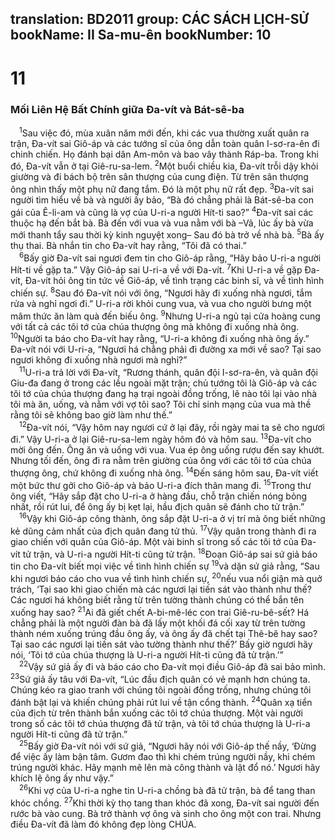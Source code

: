 translation: BD2011
group: CÁC SÁCH LỊCH-SỬ
bookName: II Sa-mu-ên 
bookNumber: 10
-------

<div class="title"><h1>11</h1><h3>Mối Liên Hệ Bất Chính giữa Ða-vít và Bát-sê-ba</h3></div>
<span class="verse 2sa_11_1"> <sup>1</sup>Sau việc đó, mùa xuân năm mới đến, khi các vua thường xuất quân ra trận, Ða-vít sai Giô-áp và các tướng sĩ của ông dẫn toàn quân I-sơ-ra-ên đi chinh chiến. Họ đánh bại dân Am-môn và bao vây thành Ráp-ba. Trong khi đó, Ða-vít vẫn ở tại Giê-ru-sa-lem. </span>
<span class="verse 2sa_11_2"><sup>2</sup>Một buổi chiều kia, Ða-vít trỗi dậy khỏi giường và đi bách bộ trên sân thượng của cung điện. Từ trên sân thượng ông nhìn thấy một phụ nữ đang tắm. Ðó là một phụ nữ rất đẹp. </span>
<span class="verse 2sa_11_3"><sup>3</sup>Ða-vít sai người tìm hiểu về bà và người ấy bảo, “Bà đó chẳng phải là Bát-sê-ba con gái của Ê-li-am và cũng là vợ của U-ri-a người Hít-ti sao?” </span>
<span class="verse 2sa_11_4"><sup>4</sup>Ða-vít sai các thuộc hạ đến bắt bà. Bà đến với vua và vua nằm với bà –Vả, lúc ấy bà vừa mới thanh tẩy sau thời kỳ kinh nguyệt xong– Sau đó bà trở về nhà bà. </span>
<span class="verse 2sa_11_5"><sup>5</sup>Bà ấy thụ thai. Bà nhắn tin cho Ða-vít hay rằng, “Tôi đã có thai.”<br/></span>
<span class="verse 2sa_11_6"> <sup>6</sup>Bấy giờ Ða-vít sai ngươi đem tin cho Giô-áp rằng, “Hãy bảo U-ri-a người Hít-ti về gặp ta.” Vậy Giô-áp sai U-ri-a về với Ða-vít. </span>
<span class="verse 2sa_11_7"><sup>7</sup>Khi U-ri-a về gặp Ða-vít, Ða-vít hỏi ông tin tức về Giô-áp, về tình trạng các binh sĩ, và về tình hình chiến sự. </span>
<span class="verse 2sa_11_8"><sup>8</sup>Sau đó Ða-vít nói với ông, “Ngươi hãy đi xuống nhà ngươi, tắm rửa và nghỉ ngơi đi.” U-ri-a rời khỏi cung vua, và vua cho người bưng một mâm thức ăn làm quà đến biếu ông. </span>
<span class="verse 2sa_11_9"><sup>9</sup>Nhưng U-ri-a ngủ tại cửa hoàng cung với tất cả các tôi tớ của chúa thượng ông mà không đi xuống nhà ông. </span>
<span class="verse 2sa_11_10"><sup>10</sup>Người ta báo cho Ða-vít hay rằng, “U-ri-a không đi xuống nhà ông ấy.” Ða-vít nói với U-ri-a, “Ngươi há chẳng phải đi đường xa mới về sao? Tại sao ngươi không đi xuống nhà ngươi mà nghỉ?”<br/></span>
<span class="verse 2sa_11_11"> <sup>11</sup>U-ri-a trả lời với Ða-vít, “Rương thánh, quân đội I-sơ-ra-ên, và quân đội Giu-đa đang ở trong các lều ngoài mặt trận; chủ tướng tôi là Giô-áp và các tôi tớ của chúa thượng đang hạ trại ngoài đồng trống, lẽ nào tôi lại vào nhà tôi mà ăn, uống, và nằm với vợ tôi sao? Tôi chỉ sinh mạng của vua mà thề rằng tôi sẽ không bao giờ làm như thế.”<br/></span>
<span class="verse 2sa_11_12"> <sup>12</sup>Ða-vít nói, “Vậy hôm nay ngươi cứ ở lại đây, rồi ngày mai ta sẽ cho ngươi đi.” Vậy U-ri-a ở lại Giê-ru-sa-lem ngày hôm đó và hôm sau. </span>
<span class="verse 2sa_11_13"><sup>13</sup>Ða-vít cho mời ông đến. Ông ăn và uống với vua. Vua ép ông uống rượu đến say khướt. Nhưng tối đến, ông đi ra nằm trên giường của ông với các tôi tớ của chúa thượng ông, chứ không đi xuống nhà ông. </span>
<span class="verse 2sa_11_14"><sup>14</sup>Ðến sáng hôm sau, Ða-vít viết một bức thư gởi cho Giô-áp và bảo U-ri-a đích thân mang đi. </span>
<span class="verse 2sa_11_15"><sup>15</sup>Trong thư ông viết, “Hãy sắp đặt cho U-ri-a ở hàng đầu, chỗ trận chiến nóng bỏng nhất, rồi rút lui, để ông ấy bị kẹt lại, hầu địch quân sẽ đánh cho tử trận.”<br/></span>
<span class="verse 2sa_11_16"> <sup>16</sup>Vậy khi Giô-áp công thành, ông sắp đặt U-ri-a ở vị trí mà ông biết những kẻ dũng cảm nhất của địch quân đang tử thủ. </span>
<span class="verse 2sa_11_17"><sup>17</sup>Vậy quân trong thành đi ra giao chiến với quân của Giô-áp. Một vài binh sĩ trong số các tôi tớ của Ða-vít tử trận, và U-ri-a người Hít-ti cũng tử trận. </span>
<span class="verse 2sa_11_18"><sup>18</sup>Ðoạn Giô-áp sai sứ giả báo tin cho Ða-vít biết mọi việc về tình hình chiến sự </span>
<span class="verse 2sa_11_19"><sup>19</sup>và dặn sứ giả rằng, “Sau khi ngươi báo cáo cho vua về tình hình chiến sự, </span>
<span class="verse 2sa_11_20"><sup>20</sup>nếu vua nổi giận mà quở trách, ‘Tại sao khi giao chiến mà các ngươi lại tiến sát vào thành như thế? Các ngươi há không biết rằng từ trên tường thành chúng có thể bắn tên xuống hay sao? </span>
<span class="verse 2sa_11_21"><sup>21</sup>Ai đã giết chết A-bi-mê-léc con trai Giê-ru-bê-sết? Há chẳng phải là một người đàn bà đã lấy một khối đá cối xay từ trên tường thành ném xuống trúng đầu ông ấy, và ông ấy đã chết tại Thê-bê hay sao? Tại sao các ngươi lại tiến sát vào tường thành như thế?’ Bấy giờ ngươi hãy nói, ‘Tôi tớ của chúa thượng là U-ri-a người Hít-ti cũng đã tử trận.’”<br/></span>
<span class="verse 2sa_11_22"> <sup>22</sup>Vậy sứ giả ấy đi và báo cáo cho Ða-vít mọi điều Giô-áp đã sai bảo mình. </span>
<span class="verse 2sa_11_23"><sup>23</sup>Sứ giả ấy tâu với Ða-vít, “Lúc đầu địch quân có vẻ mạnh hơn chúng ta. Chúng kéo ra giao tranh với chúng tôi ngoài đồng trống, nhưng chúng tôi đánh bật lại và khiến chúng phải rút lui về tận cổng thành. </span>
<span class="verse 2sa_11_24"><sup>24</sup>Quân xạ tiển của địch từ trên thành bắn xuống các tôi tớ chúa thượng. Một vài người trong số các tôi tớ chúa thượng đã tử trận, và tôi tớ chúa thượng là U-ri-a người Hít-ti cũng đã tử trận.”<br/></span>
<span class="verse 2sa_11_25"> <sup>25</sup>Bấy giờ Ða-vít nói với sứ giả, “Ngươi hãy nói với Giô-áp thế nầy, ‘Ðừng để việc ấy làm bận tâm. Gươm đao thì khi chém trúng người nầy, khi chém trúng người khác. Hãy mạnh mẽ lên mà công thành và lật đổ nó.’ Ngươi hãy khích lệ ông ấy như vậy.”<br/></span>
<span class="verse 2sa_11_26"> <sup>26</sup>Khi vợ của U-ri-a nghe tin U-ri-a chồng bà đã tử trận, bà để tang than khóc chồng. </span>
<span class="verse 2sa_11_27"><sup>27</sup>Khi thời kỳ thọ tang than khóc đã xong, Ða-vít sai người đến rước bà vào cung. Bà trở thành vợ ông và sinh cho ông một con trai. Nhưng điều Ða-vít đã làm đó không đẹp lòng CHÚA.<br/></span>

